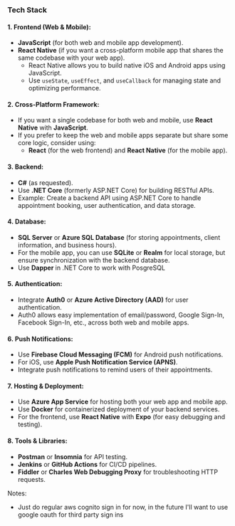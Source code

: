 
### **Tech Stack**

#### 1. **Frontend (Web & Mobile)**:

- **JavaScript** (for both web and mobile app development).
- **React Native** (if you want a cross-platform mobile app that shares the same codebase with your web app).
    - React Native allows you to build native iOS and Android apps using JavaScript.
    - Use `useState`, `useEffect`, and `useCallback` for managing state and optimizing performance.

#### 2. **Cross-Platform Framework**:

- If you want a single codebase for both web and mobile, use **React Native** with **JavaScript**.
- If you prefer to keep the web and mobile apps separate but share some core logic, consider using:
    - **React** (for the web frontend) and **React Native** (for the mobile app).

#### 3. **Backend**:

- **C#** (as requested).
- Use **.NET Core** (formerly ASP.NET Core) for building RESTful APIs.
- Example: Create a backend API using ASP.NET Core to handle appointment booking, user authentication, and data storage.

#### 4. **Database**:

- **SQL Server** or **Azure SQL Database** (for storing appointments, client information, and business hours).
- For the mobile app, you can use **SQLite** or **Realm** for local storage, but ensure synchronization with the backend database.
- Use **Dapper** in .NET Core to work with PosgreSQL

#### 5. **Authentication**:

- Integrate **Auth0** or **Azure Active Directory (AAD)** for user authentication.
- Auth0 allows easy implementation of email/password, Google Sign-In, Facebook Sign-In, etc., across both web and mobile apps.

#### 6. **Push Notifications**:

- Use **Firebase Cloud Messaging (FCM)** for Android push notifications.
- For iOS, use **Apple Push Notification Service (APNS)**.
- Integrate push notifications to remind users of their appointments.

#### 7. **Hosting & Deployment**:

- Use **Azure App Service** for hosting both your web app and mobile app.
- Use **Docker** for containerized deployment of your backend services.
- For the frontend, use **React Native** with **Expo** (for easy debugging and testing).

#### 8. **Tools & Libraries**:

- **Postman** or **Insomnia** for API testing.
- **Jenkins** or **GitHub Actions** for CI/CD pipelines.
- **Fiddler** or **Charles Web Debugging Proxy** for troubleshooting HTTP requests.


Notes:
- Just do regular aws cognito sign in for now, in the future I'll want to use google oauth for third party sign ins